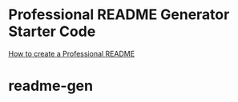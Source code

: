 # Professional README Generator Starter Code

[How to create a Professional README](https://coding-boot-camp.github.io/full-stack/github/professional-readme-guide)
# readme-gen
